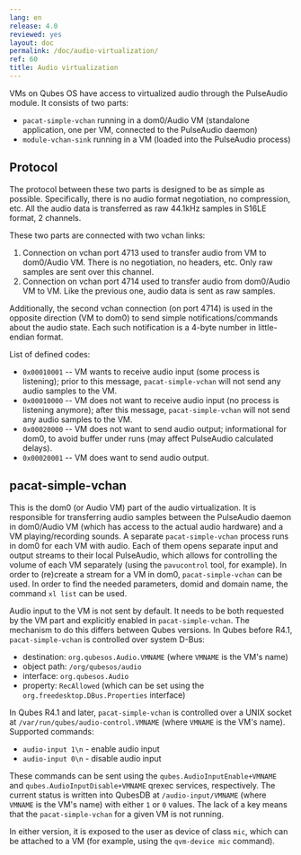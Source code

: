 ```yaml
---
lang: en
release: 4.0
reviewed: yes
layout: doc
permalink: /doc/audio-virtualization/
ref: 60
title: Audio virtualization
---
```


VMs on Qubes OS have access to virtualized audio through the PulseAudio module.
It consists of two parts:

- `pacat-simple-vchan` running in a dom0/Audio VM (standalone application, one per VM, connected to the PulseAudio daemon)
- `module-vchan-sink` running in a VM (loaded into the PulseAudio process)

Protocol
--------

The protocol between these two parts is designed to be as simple as possible.
Specifically, there is no audio format negotiation, no compression, etc.
All the audio data is transferred as raw 44.1kHz samples in S16LE format, 2 channels.

These two parts are connected with two vchan links:

1. Connection on vchan port 4713 used to transfer audio from VM to dom0/Audio VM.
   There is no negotiation, no headers, etc.
   Only raw samples are sent over this channel.
2. Connection on vchan port 4714 used to transfer audio from dom0/Audio VM to VM.
   Like the previous one, audio data is sent as raw samples.

Additionally, the second vchan connection (on port 4714) is used in the opposite direction (VM to dom0) to send simple notifications/commands about the audio state.
Each such notification is a 4-byte number in little-endian format.

List of defined codes:

- `0x00010001` -- VM wants to receive audio input (some process is listening); prior to this message, `pacat-simple-vchan` will not send any audio samples to the VM.
- `0x00010000` -- VM does not want to receive audio input (no process is listening anymore); after this message, `pacat-simple-vchan` will not send any audio samples to the VM.
- `0x00020000` -- VM does not want to send audio output; informational for dom0, to avoid buffer under runs (may affect PulseAudio calculated delays).
- `0x00020001` -- VM does want to send audio output.

pacat-simple-vchan
------------------

This is the dom0 (or Audio VM) part of the audio virtualization.
It is responsible for transferring audio samples between the PulseAudio daemon in dom0/Audio VM (which has access to the actual audio hardware) and a VM playing/recording sounds.
A separate `pacat-simple-vchan` process runs in dom0 for each VM with audio.
Each of them opens separate input and output streams to their local PulseAudio, which allows for controlling the volume of each VM separately (using the `pavucontrol` tool, for example).
In order to (re)create a stream for a VM in dom0, `pacat-simple-vchan` can be used. In order to find the needed parameters, domid and domain name, the command `xl list` can be used.

Audio input to the VM is not sent by default.
It needs to be both requested by the VM part and explicitly enabled in `pacat-simple-vchan`.
The mechanism to do this differs between Qubes versions.
In Qubes before R4.1, `pacat-simple-vchan` is controlled over system D-Bus:

- destination: `org.qubesos.Audio.VMNAME` (where `VMNAME` is the VM's name)
- object path: `/org/qubesos/audio`
- interface: `org.qubesos.Audio`
- property: `RecAllowed` (which can be set using the `org.freedesktop.DBus.Properties` interface)

In Qubes R4.1 and later, `pacat-simple-vchan` is controlled over a UNIX socket at `/var/run/qubes/audio-control.VMNAME` (where `VMNAME` is the VM's name).
Supported commands:

- `audio-input 1\n` - enable audio input
- `audio-input 0\n` - disable audio input

These commands can be sent using the `qubes.AudioInputEnable+VMNAME` and `qubes.AudioInputDisable+VMNAME` qrexec services, respectively.
The current status is written into QubesDB at `/audio-input/VMNAME` (where `VMNAME` is the VM's name) with either `1` or `0` values.
The lack of a key means that the `pacat-simple-vchan` for a given VM is not running.

In either version, it is exposed to the user as device of class `mic`, which can be attached to a VM (for example, using the `qvm-device mic` command).
